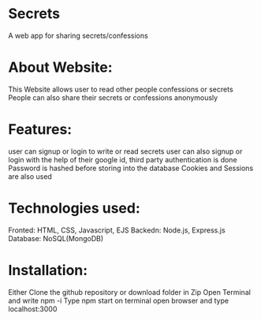 # Secrets
A web app for sharing secrets/confessions
# About Website:
This Website allows user to read other people confessions or secrets
People can also share their secrets or confessions anonymously
# Features:
user can signup or login to write or read secrets
user can also signup or login with the help of their google id, third party authentication is done
Password is hashed before storing into the database
Cookies and Sessions are also used
# Technologies used:
Fronted: HTML, CSS, Javascript, EJS
Backedn: Node.js, Express.js
Database: NoSQL(MongoDB)
# Installation:
Either Clone the github repository or download folder in Zip
Open Terminal and write npm -i
Type npm start on terminal
open browser and type localhost:3000
